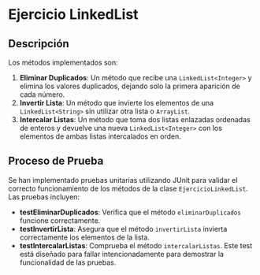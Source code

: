 # Ejercicio LinkedList
## Descripción
Los métodos implementados son:
1. **Eliminar Duplicados**: Un método que recibe una `LinkedList<Integer>` y elimina los valores duplicados, dejando solo la primera aparición de cada número.
2. **Invertir Lista**: Un método que invierte los elementos de una `LinkedList<String>` sin utilizar otra lista o `ArrayList`.
3. **Intercalar Listas**: Un método que toma dos listas enlazadas ordenadas de enteros y devuelve una nueva `LinkedList<Integer>` con los elementos de ambas listas intercalados en orden.
## Proceso de Prueba
Se han implementado pruebas unitarias utilizando JUnit para validar el correcto funcionamiento de los métodos de la clase `EjercicioLinkedList`. Las pruebas incluyen:
- **testEliminarDuplicados**: Verifica que el método `eliminarDuplicados` funcione correctamente.
- **testInvertirLista**: Asegura que el método `invertirLista` invierta correctamente los elementos de la lista.
- **testIntercalarListas**: Comprueba el método `intercalarListas`. Este test está diseñado para fallar intencionadamente para demostrar la funcionalidad de las pruebas.
